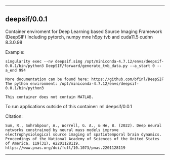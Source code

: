 
----------------------------------
## deepsif/0.0.1 ##
Container enviroment for Deep Learning based Source Imaging Framework (DeepSIF)
Including pytorch, numpy mne h5py tvb and cuda11.5 cudnn 8.3.0.98

Example:
```
singularity exec --nv deepsif.simg /opt/miniconda-4.7.12/envs/deepsif-0.0.1/bin/python3 DeepSIF/forward/generate_tvb_data.py --a_start 0 --a_end 994

More documentation can be found here: https://github.com/bfinl/DeepSIF
The python environment: /opt/miniconda-4.7.12/envs/deepsif-0.0.1/bin/python3

This container does not contain MATLAB. 
```



To run applications outside of this container: ml deepsif/0.0.1

Citation:
```
Sun, R., Sohrabpour, A., Worrell, G. A., & He, B. (2022). Deep neural networks constrained by neural mass models improve electrophysiological source imaging of spatiotemporal brain dynamics. Proceedings of the National Academy of Sciences of the United States of America, 119(31), e2201128119. https://www.pnas.org/doi/full/10.1073/pnas.2201128119
```

----------------------------------
